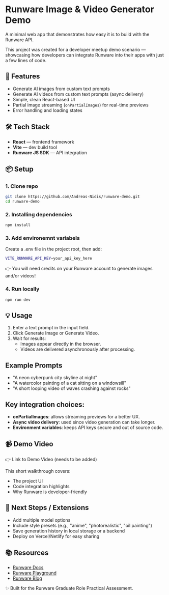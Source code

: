 # Runware Image & Video Generator Demo

A minimal web app that demonstrates how easy it is to build with the Runware API.

This project was created for a developer meetup demo scenario — showcasing how developers can integrate Runware into their apps with just a few lines of code.

## 🚀 Features

- Generate AI images from custom text prompts
- Generate AI videos from custom text prompts (async delivery)
- Simple, clean React-based UI
- Partial image streaming (`onPartialImages`) for real-time previews
- Error handling and loading states

## 🛠️ Tech Stack

- **React** — frontend framework
- **Vite** — dev build tool
- **Runware JS SDK** — API integration

## 📦 Setup

### 1. Clone repo
```bash
git clone https://github.com/Andreas-Nidis/runware-demo.git
cd runware-demo
```

### 2. Installing dependencies
```bash
npm install
```

### 3. Add environemnt variabels
Create a .env file in the project root, then add:
```bash
VITE_RUNWARE_API_KEY=your_api_key_here
```
👉 You will need credits on your Runware account to generate images and/or videos!

### 4. Run locally
```bash
npm run dev
```

## 💡 Usage

1. Enter a text prompt in the input field.
2. Click Generate Image or Generate Video.
3. Wait for results:
    - Images appear directly in the browser.
    - Videos are delivered asynchronously after processing.

## Example Prompts
- "A neon cyberpunk city skyline at night"
- "A watercolor painting of a cat sitting on a windowsill"
- "A short looping video of waves crashing against rocks"

## Key integration choices:
- **onPartialImages**: allows streaming previews for a better UX.
- **Async video delivery**: used since video generation can take longer.
- **Environment variables**: keeps API keys secure and out of source code.

## 📹 Demo Video
👉 Link to Demo Video (needs to be added)

This short walkthrough covers:
- The project UI
- Code integration highlights
- Why Runware is developer-friendly

## 🔮 Next Steps / Extensions

- Add multiple model options
- Include style presets (e.g., "anime", "photorealistic", "oil painting")
- Save generation history in local storage or a backend
- Deploy on Vercel/Netlify for easy sharing

## 📚 Resources
- [Runware Docs](https://runware.ai/docs/en/getting-started/introduction "Runware Documentation")
- [Runware Playground](https://my.runware.ai/playground?_gl=1*1qv5hwq*_gcl_aw*R0NMLjE3NTgyMDE4MTcuQ2owS0NRand1S25HQmhENUFSSXNBRDE5UnNZejZqSlpWZEFQekNTZ0pIMlpVODc2N2FEazlfZUZmdno5a0ROblpSa1l1Q3pDSHR6RlM4TWFBcTgtRUFMd193Y0I.*_gcl_au*MjA4ODk4NTA3NS4xNzU2NzM5MDA0Ljk2MDgwMDkyNi4xNzU4NTY1MzQ4LjE3NTg1NjUzNTQ.*_ga*MTE1ODI2ODU4LjE3NTY3MzkwMDQ.*_ga_WVXGF7DB6P*czE3NTg1NzEwOTgkbzEzJGcwJHQxNzU4NTcxMTAzJGo1NSRsMCRoMA..&modelAIR=runware%3A101%401&modelArchitecture=flux1d "Runware Playground")
- [Runware Blog](https://runware.ai/blog "Runware Blog")


✨ Built for the Runware Graduate Role Practical Assessment.